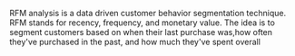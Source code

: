 RFM analysis is a data driven customer behavior segmentation technique.
RFM stands for recency, frequency, and monetary value.
The idea is to segment customers based on when their last purchase was,how often they've purchased in the past, and how much they've spent overall
